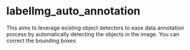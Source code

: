 # labelImg_auto_annotation
This aims to leverage existing object detectors to ease data annotation process by automatically detecting the objects in the image. You can correct the bounding boxes
